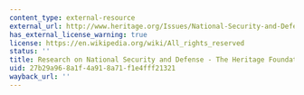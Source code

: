 ```yaml
---
content_type: external-resource
external_url: http://www.heritage.org/Issues/National-Security-and-Defense
has_external_license_warning: true
license: https://en.wikipedia.org/wiki/All_rights_reserved
status: ''
title: Research on National Security and Defense - The Heritage Foundation
uid: 27b29a96-8a1f-4a91-8a71-f1e4fff21321
wayback_url: ''
---
```

